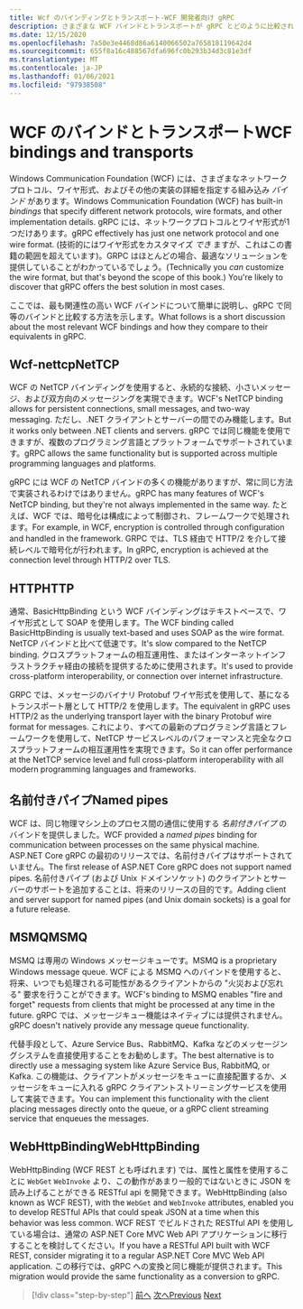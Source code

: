 ```yaml
---
title: Wcf のバインディングとトランスポート-WCF 開発者向け gRPC
description: さまざまな WCF バインドとトランスポートが gRPC とどのように比較されるかについて説明します。
ms.date: 12/15/2020
ms.openlocfilehash: 7a50e3e4468d86a6140066502a765818119642d4
ms.sourcegitcommit: 655f8a16c488567dfa696fc0b293b34d3c81e3df
ms.translationtype: MT
ms.contentlocale: ja-JP
ms.lasthandoff: 01/06/2021
ms.locfileid: "97938508"
---
```

# <a name="wcf-bindings-and-transports"></a><span data-ttu-id="66e07-103">WCF のバインドとトランスポート</span><span class="sxs-lookup"><span data-stu-id="66e07-103">WCF bindings and transports</span></span>

<span data-ttu-id="66e07-104">Windows Communication Foundation (WCF) には、さまざまなネットワークプロトコル、ワイヤ形式、およびその他の実装の詳細を指定する組み込み *バインド* があります。</span><span class="sxs-lookup"><span data-stu-id="66e07-104">Windows Communication Foundation (WCF) has built-in *bindings* that specify different network protocols, wire formats, and other implementation details.</span></span> <span data-ttu-id="66e07-105">gRPC には、ネットワークプロトコルとワイヤ形式が1つだけあります。</span><span class="sxs-lookup"><span data-stu-id="66e07-105">gRPC effectively has just one network protocol and one wire format.</span></span> <span data-ttu-id="66e07-106">(技術的にはワイヤ形式をカスタマイズ *でき* ますが、これはこの書籍の範囲を超えています)。GRPC はほとんどの場合、最適なソリューションを提供していることがわかっているでしょう。</span><span class="sxs-lookup"><span data-stu-id="66e07-106">(Technically you *can* customize the wire format, but that's beyond the scope of this book.) You're likely to discover that gRPC offers the best solution in most cases.</span></span>

<span data-ttu-id="66e07-107">ここでは、最も関連性の高い WCF バインドについて簡単に説明し、gRPC で同等のバインドと比較する方法を示します。</span><span class="sxs-lookup"><span data-stu-id="66e07-107">What follows is a short discussion about the most relevant WCF bindings and how they compare to their equivalents in gRPC.</span></span>

## <a name="nettcp"></a><span data-ttu-id="66e07-108">Wcf-nettcp</span><span class="sxs-lookup"><span data-stu-id="66e07-108">NetTCP</span></span>

<span data-ttu-id="66e07-109">WCF の NetTCP バインディングを使用すると、永続的な接続、小さいメッセージ、および双方向のメッセージングを実現できます。</span><span class="sxs-lookup"><span data-stu-id="66e07-109">WCF's NetTCP binding allows for persistent connections, small messages, and two-way messaging.</span></span> <span data-ttu-id="66e07-110">ただし、.NET クライアントとサーバーの間でのみ機能します。</span><span class="sxs-lookup"><span data-stu-id="66e07-110">But it works only between .NET clients and servers.</span></span> <span data-ttu-id="66e07-111">gRPC では同じ機能を使用できますが、複数のプログラミング言語とプラットフォームでサポートされています。</span><span class="sxs-lookup"><span data-stu-id="66e07-111">gRPC allows the same functionality but is supported across multiple programming languages and platforms.</span></span>

<span data-ttu-id="66e07-112">gRPC には WCF の NetTCP バインドの多くの機能がありますが、常に同じ方法で実装されるわけではありません。</span><span class="sxs-lookup"><span data-stu-id="66e07-112">gRPC has many features of WCF's NetTCP binding, but they're not always implemented in the same way.</span></span> <span data-ttu-id="66e07-113">たとえば、WCF では、暗号化は構成によって制御され、フレームワークで処理されます。</span><span class="sxs-lookup"><span data-stu-id="66e07-113">For example, in WCF, encryption is controlled through configuration and handled in the framework.</span></span> <span data-ttu-id="66e07-114">GRPC では、TLS 経由で HTTP/2 を介して接続レベルで暗号化が行われます。</span><span class="sxs-lookup"><span data-stu-id="66e07-114">In gRPC, encryption is achieved at the connection level through HTTP/2 over TLS.</span></span>

## <a name="http"></a><span data-ttu-id="66e07-115">HTTP</span><span class="sxs-lookup"><span data-stu-id="66e07-115">HTTP</span></span>

<span data-ttu-id="66e07-116">通常、BasicHttpBinding という WCF バインディングはテキストベースで、ワイヤ形式として SOAP を使用します。</span><span class="sxs-lookup"><span data-stu-id="66e07-116">The WCF binding called BasicHttpBinding is usually text-based and uses SOAP as the wire format.</span></span> <span data-ttu-id="66e07-117">NetTCP バインドと比べて低速です。</span><span class="sxs-lookup"><span data-stu-id="66e07-117">It's slow compared to the NetTCP binding.</span></span> <span data-ttu-id="66e07-118">クロスプラットフォームの相互運用性、またはインターネットインフラストラクチャ経由の接続を提供するために使用されます。</span><span class="sxs-lookup"><span data-stu-id="66e07-118">It's used to provide cross-platform interoperability, or connection over internet infrastructure.</span></span>

<span data-ttu-id="66e07-119">GRPC では、メッセージのバイナリ Protobuf ワイヤ形式を使用して、基になるトランスポート層として HTTP/2 を使用します。</span><span class="sxs-lookup"><span data-stu-id="66e07-119">The equivalent in gRPC uses HTTP/2 as the underlying transport layer with the binary Protobuf wire format for messages.</span></span> <span data-ttu-id="66e07-120">これにより、すべての最新のプログラミング言語とフレームワークを使用して、NetTCP サービスレベルのパフォーマンスと完全なクロスプラットフォームの相互運用性を実現できます。</span><span class="sxs-lookup"><span data-stu-id="66e07-120">So it can offer performance at the NetTCP service level and full cross-platform interoperability with all modern programming languages and frameworks.</span></span>

## <a name="named-pipes"></a><span data-ttu-id="66e07-121">名前付きパイプ</span><span class="sxs-lookup"><span data-stu-id="66e07-121">Named pipes</span></span>

<span data-ttu-id="66e07-122">WCF は、同じ物理マシン上のプロセス間の通信に使用する *名前付きパイプ* のバインドを提供しました。</span><span class="sxs-lookup"><span data-stu-id="66e07-122">WCF provided a *named pipes* binding for communication between processes on the same physical machine.</span></span> <span data-ttu-id="66e07-123">ASP.NET Core gRPC の最初のリリースでは、名前付きパイプはサポートされていません。</span><span class="sxs-lookup"><span data-stu-id="66e07-123">The first release of ASP.NET Core gRPC does not support named pipes.</span></span> <span data-ttu-id="66e07-124">名前付きパイプ (および Unix ドメインソケット) のクライアントとサーバーのサポートを追加することは、将来のリリースの目的です。</span><span class="sxs-lookup"><span data-stu-id="66e07-124">Adding client and server support for named pipes (and Unix domain sockets) is a goal for a future release.</span></span>

## <a name="msmq"></a><span data-ttu-id="66e07-125">MSMQ</span><span class="sxs-lookup"><span data-stu-id="66e07-125">MSMQ</span></span>

<span data-ttu-id="66e07-126">MSMQ は専用の Windows メッセージキューです。</span><span class="sxs-lookup"><span data-stu-id="66e07-126">MSMQ is a proprietary Windows message queue.</span></span> <span data-ttu-id="66e07-127">WCF による MSMQ へのバインドを使用すると、将来、いつでも処理される可能性があるクライアントからの "火災および忘れる" 要求を行うことができます。</span><span class="sxs-lookup"><span data-stu-id="66e07-127">WCF's binding to MSMQ enables "fire and forget" requests from clients that might be processed at any time in the future.</span></span> <span data-ttu-id="66e07-128">gRPC では、メッセージキュー機能はネイティブには提供されません。</span><span class="sxs-lookup"><span data-stu-id="66e07-128">gRPC doesn't natively provide any message queue functionality.</span></span>

<span data-ttu-id="66e07-129">代替手段として、Azure Service Bus、RabbitMQ、Kafka などのメッセージングシステムを直接使用することをお勧めします。</span><span class="sxs-lookup"><span data-stu-id="66e07-129">The best alternative is to directly use a messaging system like Azure Service Bus, RabbitMQ, or Kafka.</span></span> <span data-ttu-id="66e07-130">この機能は、クライアントがメッセージをキューに直接配置するか、メッセージをキューに入れる gRPC クライアントストリーミングサービスを使用して実装できます。</span><span class="sxs-lookup"><span data-stu-id="66e07-130">You can implement this functionality with the client placing messages directly onto the queue, or a gRPC client streaming service that enqueues the messages.</span></span>

## <a name="webhttpbinding"></a><span data-ttu-id="66e07-131">WebHttpBinding</span><span class="sxs-lookup"><span data-stu-id="66e07-131">WebHttpBinding</span></span>

<span data-ttu-id="66e07-132">WebHttpBinding (WCF REST とも呼ばれます) では、属性と属性を使用することに `WebGet` `WebInvoke` より、この動作があまり一般的ではないときに JSON を読み上げることができる RESTful api を開発できます。</span><span class="sxs-lookup"><span data-stu-id="66e07-132">WebHttpBinding (also known as WCF REST), with the `WebGet` and `WebInvoke` attributes, enabled you to develop RESTful APIs that could speak JSON at a time when this behavior was less common.</span></span> <span data-ttu-id="66e07-133">WCF REST でビルドされた RESTful API を使用している場合は、通常の ASP.NET Core MVC Web API アプリケーションに移行することを検討してください。</span><span class="sxs-lookup"><span data-stu-id="66e07-133">If you have a RESTful API built with WCF REST, consider migrating it to a regular ASP.NET Core MVC Web API application.</span></span> <span data-ttu-id="66e07-134">この移行では、gRPC への変換と同じ機能が提供されます。</span><span class="sxs-lookup"><span data-stu-id="66e07-134">This migration would provide the same functionality as a conversion to gRPC.</span></span>

>[!div class="step-by-step"]
><span data-ttu-id="66e07-135">[前へ](wcf-endpoints-grpc-methods.md)
>[次へ](rpc-types.md)</span><span class="sxs-lookup"><span data-stu-id="66e07-135">[Previous](wcf-endpoints-grpc-methods.md)
[Next](rpc-types.md)</span></span>
